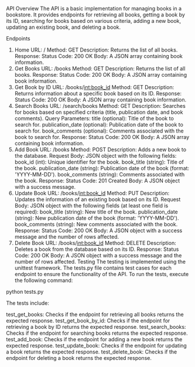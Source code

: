 API Overview
The API is a basic implementation for managing books in a bookstore. It provides endpoints for retrieving all books, getting a book by its ID, searching for books based on various criteria, adding a new book, updating an existing book, and deleting a book.

Endpoints
1. Home
URL: /
Method: GET
Description: Returns the list of all books.
Response:
Status Code: 200 OK
Body: A JSON array containing book information.
2. Get Books
URL: /books
Method: GET
Description: Returns the list of all books.
Response:
Status Code: 200 OK
Body: A JSON array containing book information.
3. Get Book by ID
URL: /books/<int:book_id>
Method: GET
Description: Returns information about a specific book based on its ID.
Response:
Status Code: 200 OK
Body: A JSON array containing book information.
4. Search Books
URL: /search/books
Method: GET
Description: Searches for books based on specified criteria (title, publication date, and book comments).
Query Parameters:
title (optional): Title of the book to search for.
publication_date (optional): Publication date of the book to search for.
book_comments (optional): Comments associated with the book to search for.
Response:
Status Code: 200 OK
Body: A JSON array containing book information.
5. Add Book
URL: /books
Method: POST
Description: Adds a new book to the database.
Request Body:
JSON object with the following fields:
book_id (int): Unique identifier for the book.
book_title (string): Title of the book.
publication_date (string): Publication date of the book (format: 'YYYY-MM-DD').
book_comments (string): Comments associated with the book.
Response:
Status Code: 201 Created
Body: A JSON object with a success message.
6. Update Book
URL: /books/<int:book_id>
Method: PUT
Description: Updates the information of an existing book based on its ID.
Request Body:
JSON object with the following fields (at least one field is required):
book_title (string): New title of the book.
publication_date (string): New publication date of the book (format: 'YYYY-MM-DD').
book_comments (string): New comments associated with the book.
Response:
Status Code: 200 OK
Body: A JSON object with a success message and the number of rows affected.
7. Delete Book
URL: /books/<int:book_id>
Method: DELETE
Description: Deletes a book from the database based on its ID.
Response:
Status Code: 200 OK
Body: A JSON object with a success message and the number of rows affected.
Testing
The testing is implemented using the unittest framework. The tests.py file contains test cases for each endpoint to ensure the functionality of the API. To run the tests, execute the following command:


python tests.py

The tests include:

test_get_books: Checks if the endpoint for retrieving all books returns the expected response.
test_get_book_by_id: Checks if the endpoint for retrieving a book by ID returns the expected response.
test_search_books: Checks if the endpoint for searching books returns the expected response.
test_add_book: Checks if the endpoint for adding a new book returns the expected response.
test_update_book: Checks if the endpoint for updating a book returns the expected response.
test_delete_book: Checks if the endpoint for deleting a book returns the expected response.